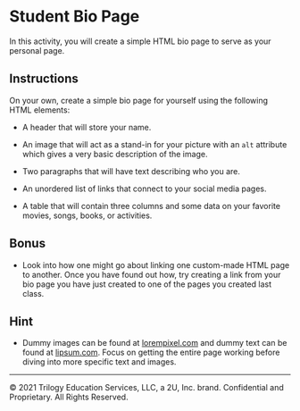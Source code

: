 # Student Bio Page

In this activity, you will create a simple HTML bio page to serve as your personal page.

## Instructions

On your own, create a simple bio page for yourself using the following HTML elements:

* A header that will store your name.

* An image that will act as a stand-in for your picture with an `alt` attribute which gives a very basic description of the image.

* Two paragraphs that will have text describing who you are.

* An unordered list of links that connect to your social media pages.

* A table that will contain three columns and some data on your favorite movies, songs, books, or activities.

## Bonus

* Look into how one might go about linking one custom-made HTML page to another. Once you have found out how, try creating a link from your bio page you have just created to one of the pages you created last class.

## Hint

* Dummy images can be found at [lorempixel.com](http://lorempixel.com/) and dummy text can be found at [lipsum.com](http://www.lipsum.com/). Focus on getting the entire page working before diving into more specific text and images.

---

© 2021 Trilogy Education Services, LLC, a 2U, Inc. brand. Confidential and Proprietary. All Rights Reserved.
